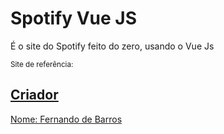 # Spotify Vue JS


<p>
    É o site do Spotify
    feito do zero, usando o Vue Js
</p>


<small>
    Site de referência:
    <a href="https://www.spotify.com/br/premium/">
</small>


<h2>Criador</h2>
<p>Nome: Fernando de Barros</p>
